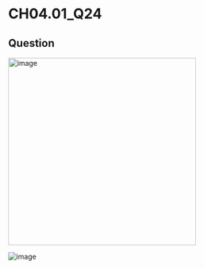 # CH04.01_Q24

## Question

<img width="378" alt="image" src="https://github.com/user-attachments/assets/4e5ea0e5-3dce-434a-b83a-cf04b95e9116">

![image](https://github.com/user-attachments/assets/077bd449-0356-4b7a-93ae-9cbe903644cf)

